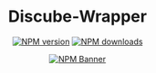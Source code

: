 
<div align="center">
  <h1>Discube-Wrapper</h1>
  <p>
    <a href="https://www.npmjs.com/package/discube-wrapper"><img src="https://img.shields.io/npm/v/discube-wrapper?maxAge=3600" alt="NPM version" /></a>
    <a href="https://www.npmjs.com/package/discube-wrapper"><img src="https://img.shields.io/npm/dt/discube-wrapper?maxAge=3600" alt="NPM downloads" /></a>
  </p>
  <p>
    <a href="https://www.npmjs.com/package/discube-wrapper"><img src="https://nodei.co/npm/discube-wrapper.png?downloads=true&stars=true" alt="NPM Banner"></a>
  </p>
</div>